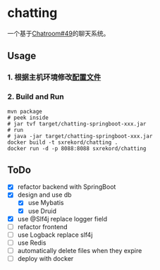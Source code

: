 # chatting
一个基于[Chatroom#49](https://github.com/Kanarienvogels/Chatroom/pull/49)的聊天系统。

## Usage
### 1. 根据主机环境修改[配置文件](src/main/resources/application.yml)
### 2. Build and Run
```shell
mvn package
# peek inside
# jar tvf target/chatting-springboot-xxx.jar
# run
# java -jar target/chatting-springboot-xxx.jar
docker build -t sxrekord/chatting .
docker run -d -p 8088:8088 sxrekord/chatting
```

## ToDo
- [x] refactor backend with SpringBoot
- [x] design and use db
  - [x] use Mybatis
  - [x] use Druid
- [x] use @Slf4j replace logger field
- [ ] refactor frontend
- [ ] use Logback replace slf4j
- [ ] use Redis
- [ ] automatically delete files when they expire
- [ ] deploy with docker
